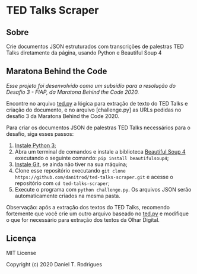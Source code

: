# TED Talks Scraper

## Sobre

Crie documentos JSON estruturados com transcrições de palestras TED Talks diretamente da página, usando Python e Beautiful Soup 4

## Maratona Behind the Code

_Esse projeto foi desenvolvido como um subsídio para a resolução do Desafio 3 - FIAP, da Maratona Behind the Code 2020._

Encontre no arquivo [ted.py](./ted.py) a lógica para extração de texto do TED Talks e criação do documento, e no arquivo [challenge.py] as URLs pedidas no desafio 3 da Maratona Behind the Code 2020.

Para criar os documentos JSON de palestras TED Talks necessários para o desafio, siga esses passos:

1. [Instale Python 3](https://www.python.org/downloads/);
2. Abra um terminal de comandos e instale a biblioteca [Beautiful Soup 4](https://www.crummy.com/software/BeautifulSoup/) executando o seguinte comando: `pip install beautifulsoup4`;
3. [Instale Git](https://git-scm.com/download/), se ainda não tiver na sua máquina;
4. Clone esse repositório executando `git clone https://github.com/danitrod/ted-talks-scraper.git` e acesse o repositório com `cd ted-talks-scraper`;
5. Execute o programa com `python challenge.py`. Os arquivos JSON serão automaticamente criados na mesma pasta.

Observação: após a extração dos textos do TED Talks, recomendo fortemente que você crie um outro arquivo baseado no [ted.py](./ted.py) e modifique o que for necessário para extração dos textos da Olhar Digital.

## Licença

MIT License

Copyright (c) 2020 Daniel T. Rodrigues
